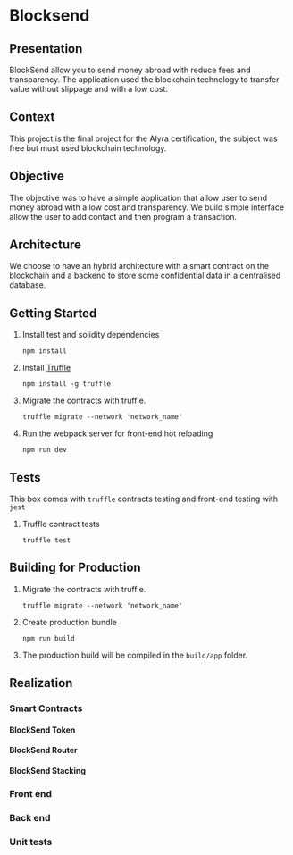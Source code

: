 # Blocksend

## Presentation

BlockSend allow you to send money abroad with reduce fees and transparency. The application used the blockchain technology to transfer value without slippage and with a low cost.

## Context

This project is the final project for the Alyra certification, the subject was free but must used blockchain technology.

## Objective

The objective was to have a simple application that allow user to send money abroad with a low cost and transparency. We build simple interface allow the user to add contact and then program a transaction.

## Architecture

We choose to have an hybrid architecture with a smart contract on the blockchain and a backend to store some confidential data in a centralised database.

## Getting Started

1. Install test and solidity dependencies
    ```
    npm install
    ```
1. Install [Truffle](http://truffleframework.com)
    ```
    npm install -g truffle
    ```
1. Migrate the contracts with truffle.
    ```
    truffle migrate --network 'network_name'
    ```
1. Run the webpack server for front-end hot reloading
    ```
    npm run dev
    ```

## Tests
This box comes with `truffle` contracts testing and front-end testing with `jest`
1. Truffle contract tests
    ```
    truffle test
    ```

## Building for Production
1. Migrate the contracts with truffle.
    ```
    truffle migrate --network 'network_name'
    ```
1. Create production bundle
    ```
    npm run build
    ```
1. The production build will be compiled in the `build/app` folder.
    
    
## Realization

### Smart Contracts

#### BlockSend Token

#### BlockSend Router

#### BlockSend Stacking

### Front end

### Back end

### Unit tests

